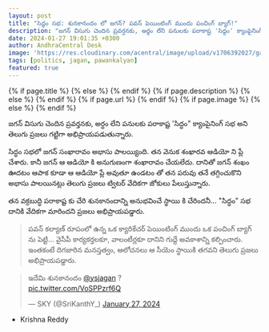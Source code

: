 ```yaml
---
layout: post
title: "సిద్ధం సభ: శునకానందం లో జగన్? పవన్ పెయింటింగ్ ముందు పంచింగ్ బ్యాగ్!"
description: "జగన్ విసుగు చెందిన ప్రవర్తనకు, అర్ధం లేని పనులకు పరాకాష్ట 'సిద్ధం' క్యాంపైనింగ్ సభ అని తెలుగు ప్రజలు గట్టిగా అభిప్రాయపడుతున్నారు.  నెటిజన్లు అలా అభిప్రాయపడటానికి గల కారణాలు?"
date: 2024-01-27 19:01:35 +0300
author: AndhraCentral Desk
image: 'https://res.cloudinary.com/acentral/image/upload/v1706392027/ganja/jag_wnmizu.png'
tags: [politics, jagan, pawankalyan]
featured: true
---
```


<meta content="{{ site.title }}" property="og:site_name">
{% if page.title %}
  <meta content="{{ page.title }}" property="og:title">
{% else %}
  <meta content="{{ site.title }}" property="og:title">
{% endif %}
{% if page.description %}
  <meta content="{{ page.description }}" property="og:description">
{% else %}
  <meta content="{{ site.description }}" property="og:description">
{% endif %}
{% if page.url %}
  <meta content="{{ site.url }}{{ page.url }}" property="og:url">
{% endif %}
{% if page.image %}
  <meta content="https://res.cloudinary.com/acentral/image/upload/v1706392027/ganja/jag_wnmizu.png" property="og:image">
{% else %}
  <meta content="{{ site.url }}/images/og.png" property="og:image">
{% endif %}



జగన్ విసుగు చెందిన ప్రవర్తనకు, అర్ధం లేని పనులకు పరాకాష్ట 'సిద్ధం" క్యాంపైనింగ్ సభ అని తెలుగు ప్రజలు గట్టిగా అభిప్రాయపడుతున్నారు. 

సిద్ధం సభలో జగన్ సంఖారావం అభాసు పాలయ్యింది. తన వెనుక శంఖారవ ఆడియో ని ప్లే చేశారు. కానీ జగన్ ఆ ఆడియో కి అనుగుణంగా శంఖారావం చేయలేదు. దానితో జగన్ శంఖం ఊదటం ఆపాక కూడా ఆ ఆడియో ప్లే అవుతూ ఉండటం తో తన పరువు తనే తగ్గించుకొని అభాసు పాలయినట్లు తెలుగు ప్రజలు ట్విటర్ వేదికగా జోకులు పేలుస్తున్నారు.

తన వక్రబుద్ధి పరాకాష్ట కు చేరి శునకానందాన్ని అనుభవించే స్థాయి కి చేరిందనీ... "సిద్ధం" సభ దానికి వేదికగా మారిందని ప్రజలు అభిప్రాయపడ్డారు. 

> పవన్ కల్యాణ్ రూపంలో ఉన్న ఒక క్యారికేచర్ పెయింటింగ్ ముందు ఒక పంచింగ్ బ్యాగ్ ను పెట్టి... వైసీపీ కార్యకర్తలకూ, వాలంటీర్లకూ దానిని గుద్దే అవకాశాన్ని కల్పించారు. ఇంతకంటే దిగజారిన మనస్తత్వం, ఆలోచనలు ఆ సీయెం స్థాయికి తగవని తెలుగు ప్రజలు అభిప్రాయపడ్డారు. 


<blockquote class="twitter-tweet"><p lang="te" dir="ltr">ఇదేమి శునకానందం <a href="https://twitter.com/ysjagan?ref_src=twsrc%5Etfw">@ysjagan</a> ?<br> <a href="https://t.co/VoSPPzrf6Q">pic.twitter.com/VoSPPzrf6Q</a></p>&mdash; SKY (@SriKanthY_) <a href="https://twitter.com/SriKanthY_/status/1751219298079842525?ref_src=twsrc%5Etfw">January 27, 2024</a></blockquote> <script async src="https://platform.twitter.com/widgets.js" charset="utf-8"></script>

- Krishna Reddy